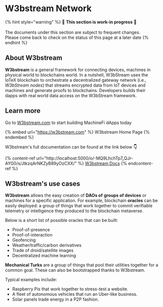 # W3bstream Network

{% hint style="warning" %}
🚧 **This section is work-in progress** 🚧\
\
The documents under this section are subject to frequent changes. \
Please come back to check on the status of this page at a later date
{% endhint %}

## About W3bstream

**W3bstream** is a general framework for connecting devices, machines in physical world to blockchains world. In a nutshell, W3bStream uses the IoTeX blockchain to orchestrate a decentralized gateway network (i.e., _W3bStream nodes_) that streams encrypted data from IoT devices and machines and generate proofs to blockchains. Developers builds their dapps with real world data access on the W3bStream framework.

## Learn more

Go to [W3bstream.com](https://w3bstream.com/) to start building MachineFi dApps today

{% embed url="https://w3bstream.com" %}
W3bstream Home Page
{% endembed %}

W3bstream's full documentation can be found at the link below **👇**

{% content-ref url="http://localhost:5000/o/-MQ9LhchTp7_QJr-AYG0/s/JtkzqArNKZyB89yOzCXX/" %}
[W3bstream Docs](http://localhost:5000/o/-MQ9LhchTp7\_QJr-AYG0/s/JtkzqArNKZyB89yOzCXX/)
{% endcontent-ref %}

## W3bstream's use cases <a href="#use-cases" id="use-cases"></a>

**W3bstream** allows the easy creation of **DAOs of** **groups of devices** or machines for a specific application. For example, blockchain **oracles** can be easily deployed: a group of things that work together to commit verifiable telemetry or intelligence they produced to the blockchain metaverse.&#x20;

Below is a short list of possible oracles that can be built:

* Proof-of-presence
* Proof-of-interaction
* Geofencing
* Weather/traffic/carbon derivatives
* Trade of droid/satellite images
* Decentralized machine learning

**Mechanical Turks** are a group of things that pool their utilities together for a common goal. These can also be bootstrapped thanks to W3bstream.&#x20;

Typical examples include:

* Raspberry Pis that work together to stress-test a website.
* A fleet of autonomous vehicles that run an Uber-like business.
* Solar panels trade energy in a P2P fashion.
